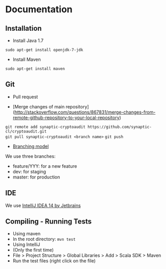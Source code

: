 Documentation
=============

Installation
------------

* Install Java 1.7

`sudo apt-get install openjdk-7-jdk`

* Install Maven

`sudo apt-get install maven`



Git 
---
* Pull request
 
* [Merge changes of main repository] (http://stackoverflow.com/questions/867831/merge-changes-from-remote-github-repository-to-your-local-repository)

`git remote add synaptic-cryptoaudit https://github.com/synaptic-cl/cryptoaudit.git`  
`git pull synaptic-cryptoaudit <branch name>`
`git push`  


* [Branching model](http://nvie.com/posts/a-successful-git-branching-model/)

We use three branches:
 * feature/YYY: for a new feature
 * dev: for staging
 * master: for production


IDE
---

We use [IntelliJ IDEA 14 by Jetbrains](https://www.jetbrains.com/idea/download/)

Compiling - Running Tests
--------------------------

* Using maven
 * In the root directory: `mvn test`
* Using IntelliJ
 * (Only the first time)
  * File > Project Structure > Global Libraries > Add > Scala SDK > Maven
 * Run the test files (right click on the file)

